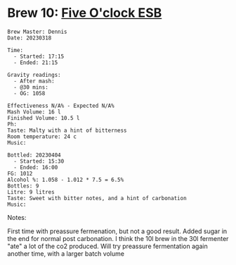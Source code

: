 # Brew 10: [Five O'clock ESB](../brews/five_o_lock_esb.md)
```
Brew Master: Dennis
Date: 20230318

Time:
  - Started: 17:15
  - Ended: 21:15

Gravity readings:
  - After mash:
  - @30 mins:
  - OG: 1058

Effectiveness N/A% - Expected N/A%
Mash Volume: 16 l
Finished Volume: 10.5 l
Ph:
Taste: Malty with a hint of bitterness
Room temperature: 24 c
Music:
```

```
Bottled: 20230404
  - Started: 15:30
  - Ended: 16:00
FG: 1012
Alcohol %: 1.058 - 1.012 * 7.5 = 6.5%
Bottles: 9
Litre: 9 litres
Taste: Sweet with bitter notes, and a hint of carbonation
Music:
```

Notes:

First time with preassure fermenation, but not a good result. Added sugar in the end for normal post carbonation. I think the 10l brew in the 30l fermenter "ate" a lot of the co2 produced. Will try preassure fermentation again another time, with a larger batch volume
